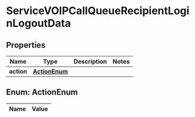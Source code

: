 

# ServiceVOIPCallQueueRecipientLoginLogoutData

## Properties

Name | Type | Description | Notes
------------ | ------------- | ------------- | -------------
**action** | [**ActionEnum**](#ActionEnum) |  | 


## Enum: ActionEnum

Name | Value
---- | -----




